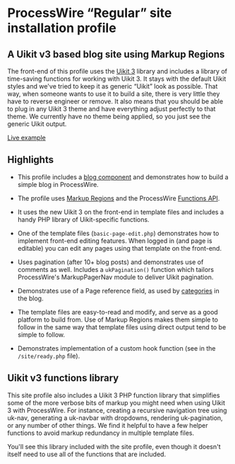 # ProcessWire “Regular” site installation profile

## A Uikit v3 based blog site using Markup Regions

The front-end of this profile uses the [Uikit 3](https://getuikit.com/) 
library and includes a library of time-saving functions for working 
with Uikit 3. It stays with the default Uikit styles and we've tried 
to keep it as generic “Uikit” look as possible. That way, when someone 
wants to use it to build a site, there is very little they have to 
reverse engineer or remove. It also means that you should be able to 
plug in any Uikit 3 theme and have everything adjust perfectly to that 
theme. We currently have no theme being applied, so you just see the 
generic Uikit output.

[Live example](https://demo.processwire.com/regular/)

## Highlights

- This profile includes a [blog component](http://demo.processwire.com/regular/blog/) 
  and demonstrates how to build a simple blog in ProcessWire.

- The profile uses [Markup Regions](https://processwire.com/docs/front-end/output/markup-regions/) 
  and the ProcessWire [Functions API](https://processwire.com/api/ref/functions/#pwapi-methods-Functions-API).

- It uses the new Uikit 3 on the front-end in template files and includes 
  a handy PHP library of Uikit-specific functions.

- One of the template files (`basic-page-edit.php`) demonstrates how to 
  implement front-end editing features. When logged in (and page is 
  editable) you can edit any pages using that template on the front-end.

- Uses pagination (after 10+ blog posts) and demonstrates use of comments 
  as well. Includes a `ukPagination()` function which tailors ProcessWire's 
  MarkupPagerNav module to deliver Uikit pagination.

- Demonstrates use of a Page reference field, as used by 
[categories](http://demo.processwire.com/regular/categories/) 
in the blog. 

- The template files are easy-to-read and modify, and serve as a good 
  platform to build from. Use of Markup Regions makes them simple to 
  follow in the same way that template files using direct output tend 
  to be simple to follow.

- Demonstrates implementation of a custom hook function (see in the 
  `/site/ready.php` file).
  
## Uikit v3 functions library 

This site profile also includes a Uikit 3 PHP function library that 
simplifies some of the more verbose bits of markup you might need when 
using Uikit 3 with ProcessWire. For instance, creating a recursive 
navigation tree using uk-nav, generating a uk-navbar with dropdowns, 
rendering uk-pagination, or any number of other things. We find it 
helpful to have a few helper functions to avoid markup redundancy in 
multiple template files.

You'll see this library included with the site profile, even though 
it doesn't itself need to use all of the functions that are included. 




